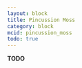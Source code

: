 ```yaml
---
layout: block
title: Pincussion Moss
category: block
mcid: pincussion_moss
todo: true
---
```



**TODO**
